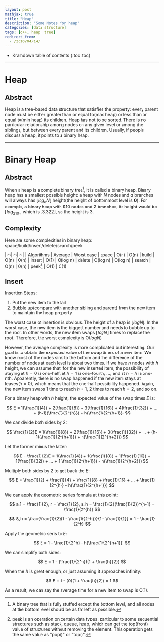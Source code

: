 ```yaml
---
layout: post
mathjax: true
title: "Heap"
description: "Some Notes for heap"
categories: [data structure]
tags: [c++, heap, tree]
redirect_from:
  - /2018/04/14/
---
```


* Kramdown table of contents
{:toc .toc}

---

# Heap

## Abstract

Heap is a tree-based data structure that satisfies the property: every parent node must be either greater than or equal to(max heap) or less than or equal to(min heap) its children. 
Heap has not to be sorted. 
There is no particular relationship among nodes on any given level or among the siblings, but between every parent and its children.
Usually, if people discuss a heap, it points to a binary heap.

---

# Binary Heap

## Abstract

When a heap is a complete binary tree[^1], it is called a binary heap. Binary heap has a smallest possible height: a heap with $N$ nodes and $a$ branches will always has $\lfloor log_aN \rfloor$ height(the height of bottommost level is **0**). 
For example, a binary heap with $10 nodes and $2$ branches, its height would be $\lfloor log_210 \rfloor$, which is $\lfloor 3.322 \rfloor$, so the height is $3$.

## Complexity

Here are some complexities in binary heap: space/build/insert/delete/search/peek

|:-:|:-:|:-:|
| Algorithms | Average | Worst case
| space | O(n) | O(n)
| build | O(n) | O(n)
| insert | O(1) | O(log n)
| delete | O(log n) | O(log n)
| search | O(n) | O(n)
| peek[^2] | O(1) | O(1) 


## Insert

Insertion Steps:

1. Put the new item to the tail
2. Bubble up(compare with another sibling and parent) from the new item to maintain the heap property

The worst case of insertion is obvious. The height of a heap is $\lfloor logN \rfloor$. In the worst case, the new item is the biggest number and needs to bubble up to the root. In other words, the new item swaps $\lfloor logN \rfloor$ times to replace the root. Therefore, the worst complexity is O($logN$).

However, the average complexity is more complicated but interesting. Our goal is to obtain the expected value of the swap times of a new item. We know most of the nodes sink to the bottom and the difference of the number of nodes at each level is about two times. If we have $n$ nodes with $h$ height, we can assume that, for the new inserted item, the possibility of staying at $h=0$ is one-half, at $h=1$ is one-fourth, ..., and at $h=h$ is one-nth. Apparently, there is no swap happened if the new item stays at leaves($h=0$), which means that the one-half possibility happened. Again, the new item swaps $1$ time to reach $h=1$, $2$ times to reach $h=2$, and so on.

For a binary heap with $h$ height, the expected value of the swap times $E$ is:

$$
E = 1(\frac{1}{4}) + 2(\frac{1}{8}) + 3(\frac{1}{16}) + 4(\frac{1}{32}) + ... + (h-1)(\frac{1}{2^{h}}) + h(\frac{1}{2^{h+1}})
$$

We can divide both sides by 2:

$$
\frac{1}{2}E = 1(\frac{1}{8}) + 2(\frac{1}{16}) + 3(\frac{1}{32}) + ... + (h-1)(\frac{1}{2^{h+1}}) + h(\frac{1}{2^{h+2}})
$$

Let the former minus the latter:

$$
E - \frac{1}{2}E = 1(\frac{1}{4}) + 1(\frac{1}{8}) + 1(\frac{1}{16}) + 1(\frac{1}{32}) + ... + 1(\frac{1}{2^{h+1}}) - h(\frac{1}{2^{h+2}})
$$

Multiply both sides by 2 to get back the $E$:

$$
E = \frac{1}{2} + \frac{1}{4} + \frac{1}{8} + \frac{1}{16} + ... + \frac{1}{2^{h}} - h(\frac{1}{2^{h+1}})
$$

We can apply the geometric series formula at this point:

$$
a_1 = \frac{1}{2}, r = \frac{1}{2}, a_h = \frac{1}{2}(\frac{1}{2})^{h-1} = \frac{1}{2^{h}}
$$

$$
S_h = \frac{\frac{1}{2}(1 - \frac{1}{2^h})}{1 - \frac{1}{2}} = 1 - \frac{1}{2^h}
$$

Apply the geometric seris to $E$:

$$
E = 1 - \frac{1}{2^h} - h(\frac{1}{2^{h+1}})
$$

We can simplify both sides:

$$
E = 1 - (\frac{1}{2^h})(1 + \frac{h}{2})
$$

When the $h$ is great enough, or just assuming it approaches infinity:

$$
E = 1 - (0)(1 + \frac{h}{2}) = 1
$$

As a result, we can say the average time for a new item to swap is O(1).


[^1]: A binary tree that is fully stuffed except the bottom level, and all nodes at the bottom level should be as far left as possible.

[^2]: peek is an operation on certain data types, particular to some sequential structures such as stack, queue, heap, which can get the top(front) value of structures without removing the element. This operation gets the same value as "pop()" or "top()".
